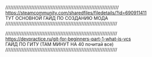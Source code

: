 //////////////////////////////////////////////////////////////////////                      
https://steamcommunity.com/sharedfiles/filedetails/?id=690911411             
ТУТ ОСНОВНОЙ ГАЙД ПО СОЗДАНИЮ МОДА                      
/////////////////////////////////////////////////////////////////////

/////////////////////////////////////////////////////////////////////
https://devpractice.ru/git-for-beginners-part-1-what-is-vcs                    
ГАЙД ПО ГИТУ (ТАМ МИНУТ НА 40 почитай все)                  
/////////////////////////////////////////////////////////////////////

